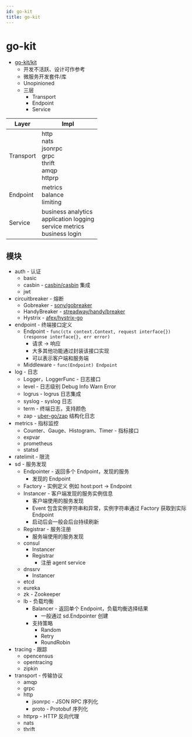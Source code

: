 ```yaml
---
id: go-kit
title: go-kit
---
```


# go-kit

- [go-kit/kit](https://github.com/go-kit/kit)
  - 开发不活跃、设计可作参考
  - 微服务开发套件/库
  - Unopinioned
  - 三层
    - Transport
    - Endpoint
    - Service

| Layer     | Impl                                                                              |
| --------- | --------------------------------------------------------------------------------- |
| Transport | http<br/>nats<br/>jsonrpc<br/>grpc<br/>thrift<br/>amqp<br/>httprp                 |
| Endpoint  | metrics<br/>balance<br/>limiting                                                  |
| Service   | business analytics<br/>application logging<br/>service metrics<br/>business login |

## 模块

- auth - 认证
  - basic
  - casbin - [casbin/casbin](https://github.com/casbin/casbin) 集成
  - jwt
- circuitbreaker - 熔断
  - Gobreaker - [sony/gobreaker](https://github.com/sony/gobreaker)
  - HandyBreaker - [streadway/handy/breaker](https://github.com/streadway/handy)
  - Hystrix - [afex/hystrix-go](https://github.com/afex/hystrix-go)
- endpoint - 终端接口定义
  - Endpoint - `func(ctx context.Context, request interface{}) (response interface{}, err error)`
    - 请求 -> 响应
    - 大多其他功能通过封装该接口实现
    - 可以表示客户端和服务端
  - Middleware - `func(Endpoint) Endpoint`
- log - 日志
  - Logger，LoggerFunc - 日志接口
  - level - 日志级别 Debug Info Warn Error
  - logrus - logrus 日志集成
  - syslog - syslog 日志
  - term - 终端日志，支持颜色
  - zap - [uber-go/zap](https://github.com/uber-go/zap) 结构化日志
- metrics - 指标监控
  - Counter、Gauge、Histogram、Timer - 指标接口
  - expvar
  - prometheus
  - statsd
- ratelimit - 限流
- sd - 服务发现
  - Endpointer - 返回多个 Endpoint，发现的服务
    - 发现的 Endpoint
  - Factory - 实例定义 例如 host:port -> Endpoint
  - Instancer - 客户端发现的服务实例信息
    - 客户端使用的服务发现
    - Event 包含实例字符串和异常，实例字符串通过 Factory 获取到实际 Endpoint
    - 启动后会一般会后台持续刷新
  - Registrar - 服务注册
    - 服务端使用的服务发现
  - consul
    - Instancer
    - Registrar
      - 注册 agent service
  - dnssrv
    - Instancer
  - etcd
  - eureka
  - zk - Zookeeper
  - lb - 负载均衡
    - Balancer - 返回单个 Endpoint，负载均衡选择结果
      - 一般通过 sd.Endpointer 创建
    - 支持策略
      - Random
      - Retry
      - RoundRobin
- tracing - 跟踪
  - opencensus
  - opentracing
  - zipkin
- transport - 传输协议
  - amqp
  - grpc
  - http
    - jsonrpc - JSON RPC 序列化
    - proto - Protobuf 序列化
  - httprp - HTTP 反向代理
  - nats
  - thrift
